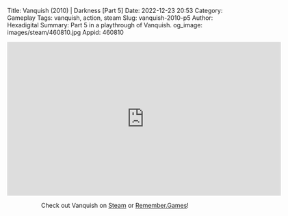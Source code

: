 Title: Vanquish (2010) | Darkness [Part 5]
Date: 2022-12-23 20:53
Category: Gameplay
Tags: vanquish,  action, steam
Slug: vanquish-2010-p5
Author: Hexadigital
Summary: Part 5 in a playthrough of Vanquish.
og_image: images/steam/460810.jpg
Appid: 460810

<center><iframe src="https://www.youtube.com/embed/miOWET4FkLc?feature=oembed" allow="accelerometer; autoplay; encrypted-media; gyroscope; picture-in-picture" width="640" height="360" frameborder="0"></iframe>

Check out Vanquish on [Steam](https://store.steampowered.com/app/460810/?curator_clanid=34633900) or [Remember.Games](https://remember.games/game/5442/vanquish/)!</center>